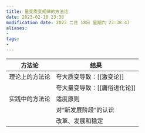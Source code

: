 ```yaml
---
title: 量变质变规律的方法论
date: 2023-02-18 23:38
modification date: 2023 二月 18日 星期六 23:38:47
aliases: 
- 
tags: 
- 
---
```


| 方法论 | 结果   |
| -------------- | ---------------------------- |
| 理论上的方法论 | 夸大质变导致：[[激变论]]     |
|                | 夸大量变导致：[[庸俗进化论]] |
| 实践中的方法论 | 适度原则                     |
|                | 对“新发展阶段”的认识         |
|                | 改革、发展和稳定             |
